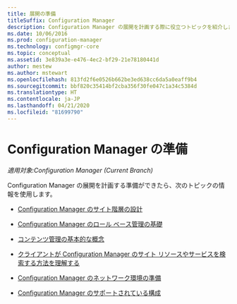 ```yaml
---
title: 展開の準備
titleSuffix: Configuration Manager
description: Configuration Manager の展開を計画する際に役立つトピックを紹介します。
ms.date: 10/06/2016
ms.prod: configuration-manager
ms.technology: configmgr-core
ms.topic: conceptual
ms.assetid: 3e839a3e-e476-4ec2-bf29-21e78180441d
author: mestew
ms.author: mstewart
ms.openlocfilehash: 813fd2f6e0526b662be3ed638cc6da5a0eaff9b4
ms.sourcegitcommit: bbf820c35414bf2cba356f30fe047c1a34c5384d
ms.translationtype: HT
ms.contentlocale: ja-JP
ms.lasthandoff: 04/21/2020
ms.locfileid: "81699790"
---
```

# <a name="get-ready-for-configuration-manager"></a>Configuration Manager の準備

*適用対象:Configuration Manager (Current Branch)*

Configuration Manager の展開を計画する準備ができたら、次のトピックの情報を使用します。  


-   [Configuration Manager のサイト階層の設計](../../core/plan-design/hierarchy/design-a-hierarchy-of-sites.md)  

-   [Configuration Manager のロール ベース管理の基礎](../../core/understand/fundamentals-of-role-based-administration.md)  

-   [コンテンツ管理の基本的な概念](../../core/plan-design/hierarchy/fundamental-concepts-for-content-management.md)  

-   [クライアントが Configuration Manager のサイト リソースやサービスを検索する方法を理解する](../../core/plan-design/hierarchy/understand-how-clients-find-site-resources-and-services.md)  

-   [Configuration Manager のネットワーク環境の準備](network/configure-firewalls-ports-domains.md)  

-   [Configuration Manager のサポートされている構成](../../core/plan-design/configs/supported-configurations.md)  
